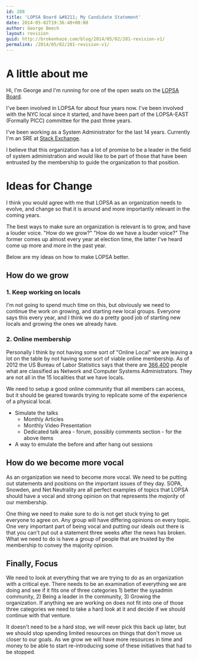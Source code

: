```yaml
---
id: 288
title: 'LOPSA Board &#8211; My Candidate Statement'
date: 2014-05-02T19:36:40+00:00
author: George Beech
layout: revision
guid: http://brokenhaze.com/blog/2014/05/02/281-revision-v1/
permalink: /2014/05/02/281-revision-v1/
---
```

<h1>A little about me</h1>
Hi, I'm George and I'm running for one of the open seats on the <a href="https://lopsa.org/board">LOPSA Board</a>. 

I've been involved in LOPSA for about four years now. I've been involved with the NYC local since it started, and have been part of the LOPSA-EAST (Formally PICC) committee for the past three years. 

I've been working as a System Administrator for the last 14 years. Currently I'm an SRE at <a href="http://stackexchange.com">Stack Exchange</a>. 

I believe that this organization has a lot of promise to be a leader in the field of system administration and would like to be part of those that have been entrusted by the membership to guide the organization to that position. 

<h1>Ideas for Change</h1> 

I think you would agree with me that LOPSA as an organization needs to evolve, and change so that it is around and more importantly relevant in the coming years. 

The best ways to make sure an organization is relevant is to grow, and have a louder voice. "How do we grow?" "How do we have a louder voice?" The former comes up almost every year at election time, the latter I've heard come up more and more in the past year.

Below are my ideas on how to make LOPSA better.

<h2>How <b>do</b> we grow</h2>

<h3>1. Keep working on locals</h3>
I'm not going to spend much time on this, but obviously we need to continue the work on growing, and starting new local groups. Everyone says this every year, and I think we do a pretty good job of starting new locals and growing the ones we already have. 

<h3>2. Online membership</h3>

Personally I think by not having some sort of "Online Local" we are leaving a lot on the table by not having some sort of viable online membership. As of 2012 the US Bureau of Labor Statistics says that there are <a href="http://www.bls.gov/ooh/computer-and-information-technology/network-and-computer-systems-administrators.htm">366,400</a> people what are classified as Network and Computer Systems Administrators. They are not all in the 15 localities that we have locals. 

We need to setup a good online community that all members can access, but it should be geared towards trying to replicate some of the experience of a physical local.

<ul>
  <li> Simulate the talks
    <ul>
      <li> Monthly Articles
      <li> Monthly Video Presentation
      <li> Dedicated talk area - forum, possibly comments section - for the above items
    </ul>
  <li> A way to emulate the before and after hang out sessions
</ul>

<h2>How do we become more vocal</h2>
As an organization we need to become more vocal. We need to be putting out statements and positions on the important issues of they day. SOPA, Snowden, and Net Neutrality are all perfect examples of topics that LOPSA should have a vocal and strong opinion on that represents the <i>majority</i> of our membership. 

One thing we need to make sure to do is not get stuck trying to get everyone to agree on. Any group will have differing opinions on every topic. One very important part of being vocal and putting our ideals out there is that you can't put out a statement three weeks after the news has broken. What we need to do is have a group of people that are trusted by the membership to convey the majority opinion. 

<h2>Finally, Focus</h2>
We need to look at everything that we are trying to do as an organization with a critical eye. There needs to be an examination of everything we are doing and see if it fits one of three categories 1) better the sysadmin community, 2) Being a leader in the community, 3) Growing the organization. If anything we are working on does not fit into one of those three categories we need to take a hard look at it and decide if we should continue with that venture. 

It doesn't need to be a hard stop, we will never pick this back up later, but we should stop spending limited resources on things that don't move us closer to our goals. As we grow we will have more resources in time and money to be able to start re-introducing some of these initiatives that had to be stopped.


